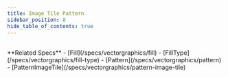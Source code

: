 ```yaml
---
title: Image Tile Pattern
sidebar_position: 8
hide_table_of_contents: true
---
```


<DarumaPlayer src='https://raw.githubusercontent.com/verygoodgraphics/resource/main/feature/fill__daruma/fill__image_tile_pattern.daruma' />

<br />
**Related Specs**
- [Fill](/specs/vectorgraphics/fill)
- [FillType](/specs/vectorgraphics/fill-type)
- [Pattern](/specs/vectorgraphics/pattern)
- [PatternImageTile](/specs/vectorgraphics/pattern-image-tile)
